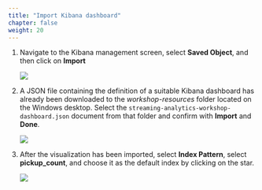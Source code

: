 ```yaml
---
title: "Import Kibana dashboard"
chapter: false
weight: 20
---
```


1. Navigate to the Kibana management screen, select **Saved Object**, and then click on **Import**

	![](/images/kibana-2-import-objects.png)

1. A JSON file containing the definition of a suitable Kibana dashboard has already been downloaded to the *workshop-resources* folder located on the Windows desktop. Select the `streaming-analytics-workshop-dashboard.json` document from that folder and confirm with **Import** and **Done**.

	![](/images/kibana-3-upload-json.png)

1. After the visualization has been imported, select **Index Pattern**, select **pickup_count**, and choose it as the default index by clicking on the star.

	![](/images/kibana-4-default-index.png)
